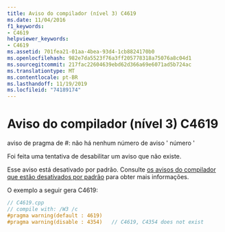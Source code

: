```yaml
---
title: Aviso do compilador (nível 3) C4619
ms.date: 11/04/2016
f1_keywords:
- C4619
helpviewer_keywords:
- C4619
ms.assetid: 701fea21-01aa-4bea-93d4-1cb8824170b0
ms.openlocfilehash: 982e7da5523f76a3ff205778318a75076a8c04d1
ms.sourcegitcommit: 217fac22604639ebd62d366a69e6071ad5b724ac
ms.translationtype: MT
ms.contentlocale: pt-BR
ms.lasthandoff: 11/19/2019
ms.locfileid: "74189174"
---
```

# <a name="compiler-warning-level-3-c4619"></a>Aviso do compilador (nível 3) C4619

aviso de pragma de \#: não há nenhum número de aviso ' número '

Foi feita uma tentativa de desabilitar um aviso que não existe.

Esse aviso está desativado por padrão. Consulte [os avisos do compilador que estão desativados por padrão](../../preprocessor/compiler-warnings-that-are-off-by-default.md) para obter mais informações.

O exemplo a seguir gera C4619:

```cpp
// C4619.cpp
// compile with: /W3 /c
#pragma warning(default : 4619)
#pragma warning(disable : 4354)   // C4619, C4354 does not exist
```